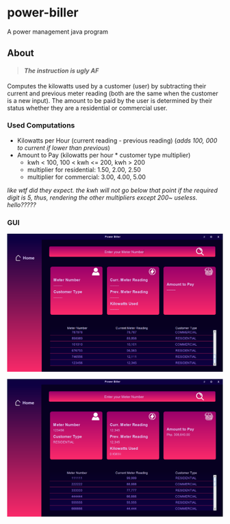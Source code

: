 # power-biller

A power management java program


## About

> #### *The instruction is ugly AF*

Computes the kilowatts used by a customer (user) by subtracting their 
current and previous meter reading (both are the same when the customer is a new input). The amount to be paid by the user is determined by their status whether they are a residential or commercial user. 

### Used Computations
- Kilowatts per Hour (current reading - previous reading) (*adds 100, 000 to current if lower than previous*)
- Amount to Pay (kilowatts per hour * customer type multiplier)
    - kwh < 100, 100 < kwh <= 200, kwh > 200
    - multiplier for residential: 1.50, 2.00, 2.50
    - multiplier for commercial: 3.00, 4.00, 5.00
    
*like wtf did they expect. the kwh will not go below that point if the required digit is 5, thus, rendering the other multipliers except 200~ useless. hello?????*

### GUI
![alt text](src/main/resources/image.png)

![alt text](src/main/resources/image-1.png)